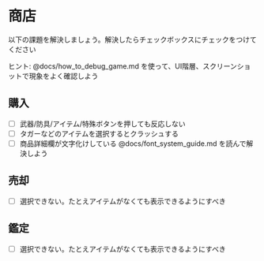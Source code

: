 # 商店

以下の課題を解決しましょう。解決したらチェックボックスにチェックをつけてください

ヒント: @docs/how_to_debug_game.md を使って、UI階層、スクリーンショットで現象をよく確認しよう

## 購入

* [ ] 武器/防具/アイテム/特殊ボタンを押しても反応しない
* [ ] タガーなどのアイテムを選択するとクラッシュする
* [ ] 商品詳細欄が文字化けしている @docs/font_system_guide.md を読んで解決しよう

## 売却

* [ ] 選択できない。たとえアイテムがなくても表示できるようにすべき
  
## 鑑定

* [ ] 選択できない。たとえアイテムがなくても表示できるようにすべき

